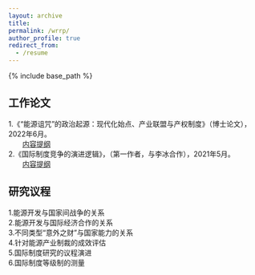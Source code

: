 ```yaml
---
layout: archive
title: 
permalink: /wrrp/
author_profile: true
redirect_from:
  - /resume
---
```


{% include base_path %}

## 工作论文

1.《“能源诅咒”的政治起源：现代化始点、产业联盟与产权制度》（博士论文），2022年6月。<br>
   &emsp;&emsp;[内容提纲](sym915.github.io/files/WPRP1.“能源诅咒”的政治起源：现代化始点、产业联盟与产权制度（宋亦明）.pdf) <br>
2.《国际制度竞争的演进逻辑》，（第一作者，与李冰合作），2021年5月。<br>
   &emsp;&emsp;[内容提纲](sym915.github.io/files/WPRP2.国际制度间竞争的演进逻辑（宋亦明、李冰）.pdf) <br>
   
## 研究议程

1.能源开发与国家间战争的关系<br>
2.能源开发与国际经济合作的关系<br>
3.不同类型“意外之财”与国家能力的关系<br>
4.针对能源产业制裁的成效评估<br>
5.国际制度研究的议程演进<br>
6.国际制度等级制的测量<br>
